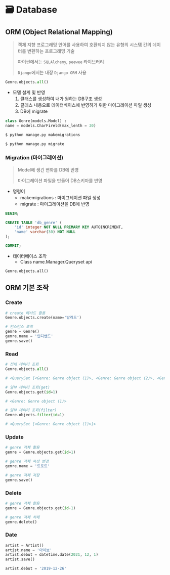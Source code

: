 # 🗃 Database

## ORM (Object Relational Mapping)
> 객체 지향 프로그래밍 언어를 사용하여 호환되지 않는 유형의 시스템 간의 데이터를 변환하는 프로그래밍 기술
>
> 파이썬에서는 `SQLAlchemy`, `peewee` 라이브러리
>
> `Django`에서는 내장 `Django ORM` 사용

```python
Genre.objects.all()
```

- 모델 설계 및 반영
    1. 클래스를 생성하여 내가 원하는 DB구조 생성
    2. 클래스 내용으로 데이터베이스에 반영하기 위한 마이그레이션 파일 생성
    3. DB에 migrate

```python
class Genre(models.Model) :
name = models.CharFireld(max_lenth = 30)
```
```bash
$ python manage.py makemigrations

$ python manage.py migrate
```

### Migration (마이그레이션)
> Model에 생긴 변화를 DB에 반영
>
> 마이그레이션 파일을 만들어 DB스키마를 반영

- 명령어
    - makemigrations : 마이그레이션 파일 생성
    - migrate : 마이그레이션을 DB에 반영


```sql
BEGIN;

CREATE TABLE 'db_genre' (
    'id' integer NOT NULL PRIMARY KEY AUTOINCREMENT,
    'name' varchar(30) NOT NULL
);

COMMIT;
```

- 데이터베이스 조작
    - Class name.Manager.Queryset api

```
Genre.objects.all()
```

## ORM 기본 조작

### Create
```python
# create 메서드 활용
Genre.objects.create(name='발라드')

# 인스턴스 조작
genre = Genre()
genre.name = '인디밴드'
genre.save()
```

### Read
```python
# 전체 데이터 조회
Genre.objects.all()

# <QuerySet [<Genre: Genre object (1)>, <Genre: Genre object (2)>, <Genre: Genre object (3)>]>

# 일부 데이터 조회(get)
Genre.objects.get(id=1)

# <Genre: Genre object (1)>

# 일부 데이터 조회(filter)
Genre.objects.filter(id=1)

# <QuerySet [<Genre: Genre object (1)>]>
```

### Update
```python
# genre 객체 활용
genre = Genre.objects.get(id=1)

# genre 객체 속성 변경
genre.name = '트로트'

# genre 객체 저장
genre.save()
```

### Delete
```python
# genre 객체 활용
genre = Genre.objects.get(id-1)

# genre 객체 삭제
genre.delete()
```

### Date
```python
artist = Artist()
artist.name = '아이브'
artist.debut = datetime.date(2021, 12, 1)
artist.save()

artist.debut = '2019-12-26'
```